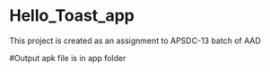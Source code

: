 # Hello_Toast_app
This project is created as an assignment to APSDC-13 batch of AAD

#Output apk file is in app folder
